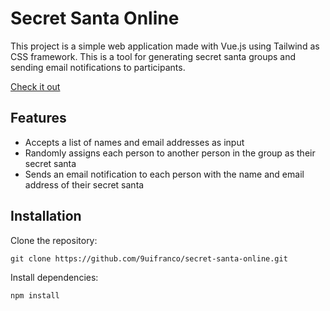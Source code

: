 # Secret Santa Online

This project is a simple web application made with Vue.js using Tailwind as CSS framework. This is a tool for generating secret santa groups and sending email notifications to participants.

[Check it out](https://quicksecretsanta.web.app/)

## Features

* Accepts a list of names and email addresses as input
* Randomly assigns each person to another person in the group as their secret santa
* Sends an email notification to each person with the name and email address of their secret santa

## Installation

Clone the repository:
```
git clone https://github.com/9uifranco/secret-santa-online.git
```

Install dependencies:

```
npm install
```

